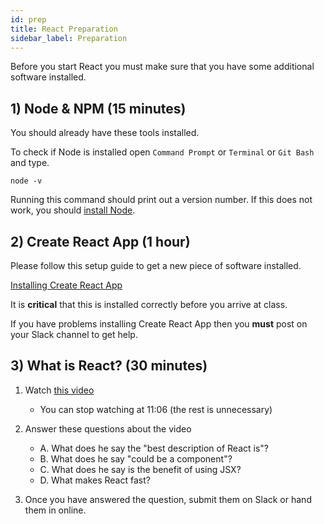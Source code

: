 ```yaml
---
id: prep
title: React Preparation
sidebar_label: Preparation
---
```


Before you start React you must make sure that you have some additional software installed.

## 1) Node & NPM (15 minutes)

You should already have these tools installed.

To check if Node is installed open `Command Prompt` or `Terminal` or `Git Bash` and type.

```
node -v
```

Running this command should print out a version number. If this does not work, you should [install Node](https://nodejs.org/en/download/).

## 2) Create React App (1 hour)

Please follow this setup guide to get a new piece of software installed.

[Installing Create React App](https://docs.codeyourfuture.io/students/guides/creating-a-react-app)

It is **critical** that this is installed correctly before you arrive at class.

If you have problems installing Create React App then you **must** post on your Slack channel to get help.

## 3) What is React? (30 minutes)

1. Watch [this video](https://www.youtube.com/watch?v=0KlRgFEEz0g)

   - You can stop watching at 11:06 (the rest is unnecessary)

2. Answer these questions about the video

   - A. What does he say the "best description of React is"?
   - B. What does he say "could be a component"?
   - C. What does he say is the benefit of using JSX?
   - D. What makes React fast?

3. Once you have answered the question, submit them on Slack or hand them in online.
